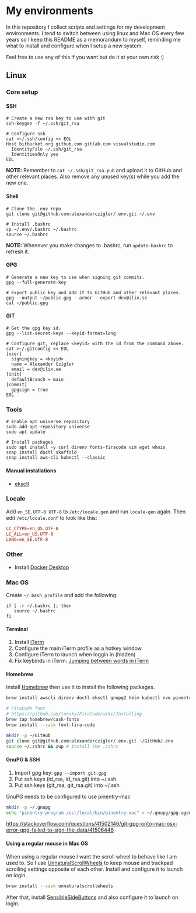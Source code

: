 # My environments

In this repository I collect scripts and settings for my development environments. I tend to switch between using linux and Mac OS every few years so I keep this README as a memorandum to myself, reminding me what to install and configure when I setup a new system.

Feel free to use any of this if you want but do it at your own risk :)

## Linux

### Core setup

#### SSH

```shell
# Create a new rsa key to use with git
ssh-keygen -f ~/.ssh/git_rsa

# Configure ssh
cat >~/.ssh/config << EOL
Host bitbucket.org github.com gitlab.com visualstudio.com
  IdentityFile ~/.ssh/git_rsa
  IdentitiesOnly yes
EOL
```

**NOTE:** Remember to `cat ~/.ssh/git_rsa.pub` and upload it to GitHub and other relevant places. Also remove any unused key(s) while you add the new one.

#### Shell

```shell
# Clone the .env repo
git clone git@github.com:alexanderczigler/.env.git ~/.env

# Install .bashrc
cp ~/.env/.bashrc ~/.bashrc
source ~/.bashrc
```

**NOTE:** Whenever you make changes to .bashrc, run `update-bashrc` to refresh it.

#### GPG

```shell
# Generate a new key to use when signing git commits.
gpg --full-generate-key

# Export public key and add it to GitHub and other relevant places.
gpg --output ~/public.gpg --armor --export dev@ilix.se
cat ~/public.gpg
```

#### GIT

```shell
# Get the gpg key id.
gpg --list-secret-keys --keyid-format=long

# Configure git, replace <keyid> with the id from the command above.
cat >~/.gitconfig << EOL
[user]
  signingkey = <keyid>
  name = Alexander Czigler
  email = dev@ilix.se
[init]
  defaultBranch = main
[commit]
  gpgsign = true
EOL
```

### Tools

```shell
# Enable apt universe repository
sudo add-apt-repository universe
sudo apt update

# Install packages
sudo apt install -y curl direnv fonts-firacode vim wget whois
snap install doctl skaffold
snap install aws-cli kubectl --classic
```

#### Manual installations

- [eksctl](https://docs.aws.amazon.com/eks/latest/userguide/eksctl.html)

### Locale

Add `en_SE.UTF-8 UTF-8` to `/etc/locale.gen` and run `locale-gen` again. Then edit `/etc/locale.conf` to look like this:

```conf
LC_CTYPE=en_US.UTF-8
LC_ALL=en_US.UTF-8
LANG=en_SE.UTF-8
```

### Other

- Install [Docker Desktop](https://docs.docker.com/desktop/linux/install/archlinux/)

### Mac OS

Create `~/.bash_profile` and add the following:

```
if [ -r ~/.bashrc ]; then
   source ~/.bashrc
fi
```

#### Terminal

1. Install [iTerm](https://iterm2.com/)
2. Configure the main iTerm profile as a hotkey window
3. Configure iTerm to launch when loggin in (hidden)
4. Fix keybinds in iTerm: [Jumping between words in iTerm](https://coderwall.com/p/h6yfda/use-and-to-jump-forwards-backwards-words-in-iterm-2-on-os-x)

#### Homebrew

Install [Homebrew](https://brew.sh/) then use it to install the following packages.

```bash
brew install awscli direnv doctl eksctl gnupg2 helm kubectl nvm pinentry-mac watch

# FiraCode font
# https://github.com/tonsky/FiraCode/wiki/Installing
brew tap homebrew/cask-fonts
brew install --cask font-fira-code

mkdir -p ~/GitHub
git clone git@github.com:alexanderczigler/.env.git ~/GitHub/.env
source ~/.zshrc && zup # Install the .zshrc
```

#### GnuPG & SSH

1. Import gpg key: `gpg --import git.gpg`
2. Put ssh keys (id_rsa, id_rsa.git) into ~/.ssh
3. Put ssh keys (git_rsa, git_rsa.git) into ~/.ssh

GnuPG needs to be configured to use pinentry-mac

```bash
mkdir -p ~/.gnupg
echo "pinentry-program /usr/local/bin/pinentry-mac" > ~/.gnupg/gpg-agent.conf
```

https://stackoverflow.com/questions/41502146/git-gpg-onto-mac-osx-error-gpg-failed-to-sign-the-data/41506446

#### Using a regular mouse in Mac OS

When using a regular mouse I want the scroll wheel to behave like I am used to. So I use [UnnaturalScrollWheels](https://github.com/ther0n/UnnaturalScrollWheels) to keep mouse and trackpad scrolling settings opposite of each other. Install and configure it to launch on login.

```bash
brew install --cask unnaturalscrollwheels
```

After that, install [SensibleSideButtons](https://sensible-side-buttons.archagon.net) and also configure it to launch on login.
